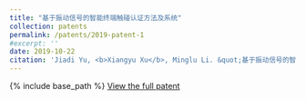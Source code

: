 ```yaml
---
title: "基于振动信号的智能终端触碰认证方法及系统"
collection: patents
permalink: /patents/2019-patent-1
#excerpt: ''
date: 2019-10-22
citation: 'Jiadi Yu, <b>Xiangyu Xu</b>, Minglu Li. &quot;基于振动信号的智能终端触碰认证方法及系统.&quot; <i>ZL201910583135.8</i>. 2019. P.R.China.'
---
```

{% include base_path %}
[View the full patent](https://ShawnnXu.github.io/files/2019-patent-1.pdf)

